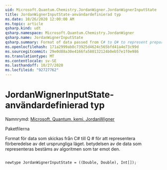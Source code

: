 ```yaml
---
uid: Microsoft.Quantum.Chemistry.JordanWigner.JordanWignerInputState
title: JordanWignerInputState-användardefinierad typ
ms.date: 10/26/2020 12:00:00 AM
ms.topic: article
qsharp.kind: udt
qsharp.namespace: Microsoft.Quantum.Chemistry.JordanWigner
qsharp.name: JordanWignerInputState
qsharp.summary: Format of data passed from C# to Q# to represent preparation of the initial state The meaning of the data represented is determined by the algorithm that receives it.
ms.openlocfilehash: 171a2999ab8c73925d4624c565bfd41a4e73c99d
ms.sourcegitcommit: 29e0d88a30e4166fa580132124b0eb57e1f0e986
ms.translationtype: MT
ms.contentlocale: sv-SE
ms.lasthandoff: 10/27/2020
ms.locfileid: "92727762"
---
```

# <a name="jordanwignerinputstate-user-defined-type"></a>JordanWignerInputState-användardefinierad typ

Namnrymd: [Microsoft. Quantum. kemi. JordanWigner](xref:Microsoft.Quantum.Chemistry.JordanWigner)

Paketfilerna [](https://nuget.org/packages/)


Format för data som skickas från C# till Q # för att representera förberedelse av det ursprungliga läget. betydelsen av de data som representeras bestäms av algoritmen som tar emot den.

```qsharp

newtype JordanWignerInputState = ((Double, Double), Int[]);
```

